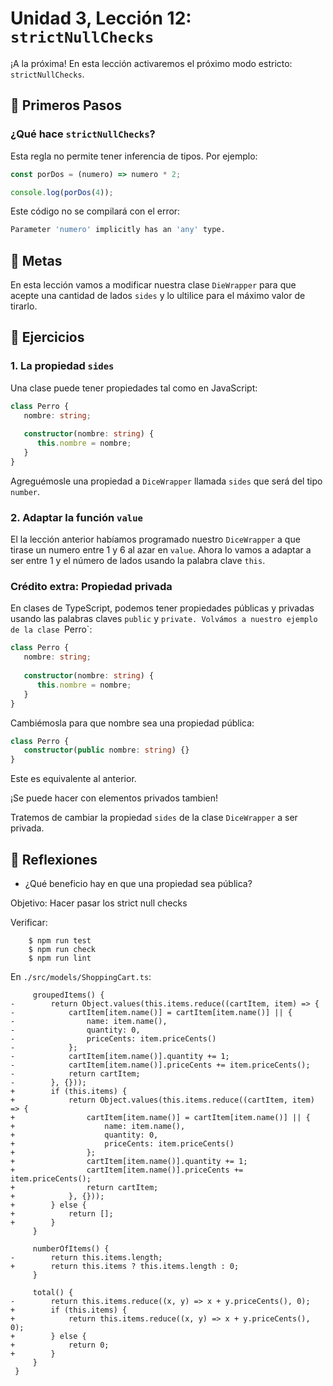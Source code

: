 # Unidad 3, Lección 12: `strictNullChecks`

¡A la próxima! En esta lección activaremos el próximo modo estricto: `strictNullChecks`.

## 🐾 Primeros Pasos

### ¿Qué hace `strictNullChecks`?

Esta regla no permite tener inferencia de tipos. Por ejemplo:

```typescript
const porDos = (numero) => numero * 2;

console.log(porDos(4));
```

Este código no se compilará con el error:

```bash
Parameter 'numero' implicitly has an 'any' type.
```

## 🥅 Metas

En esta lección vamos a modificar nuestra clase `DieWrapper` para que acepte una cantidad de lados `sides` y lo ultilice para el máximo valor de tirarlo.

## 🤸 Ejercicios

### 1. La propiedad `sides`

Una clase puede tener propiedades tal como en JavaScript:

```typescript
class Perro {
   nombre: string;
   
   constructor(nombre: string) {
      this.nombre = nombre;
   }
}
```

Agreguémosle una propiedad a `DiceWrapper` llamada `sides` que será del tipo `number`.

### 2. Adaptar la función `value`

El la lección anterior habíamos programado nuestro `DiceWrapper` a que tirase un numero entre 1 y 6 al azar en `value`. Ahora lo vamos a adaptar a ser entre 1 y el número de lados usando la palabra clave `this`.

### Crédito extra: Propiedad privada

En clases de TypeScript, podemos tener propiedades públicas y privadas usando las palabras claves `public` y `private. Volvámos a nuestro ejemplo de la clase `Perro`:

```typescript
class Perro {
   nombre: string;
   
   constructor(nombre: string) {
      this.nombre = nombre;
   }
}
```

Cambiémosla para que nombre sea una propiedad pública:

```typescript
class Perro {
   constructor(public nombre: string) {}
}
```

Este es equivalente al anterior. 

¡Se puede hacer con elementos privados tambien! 

Tratemos de cambiar la propiedad `sides` de la clase `DiceWrapper` a ser privada.

## 🤔 Reflexiones

- ¿Qué beneficio hay en que una propiedad sea pública?


Objetivo: Hacer pasar los strict null checks

Verificar: 

```
    $ npm run test
    $ npm run check
    $ npm run lint
```

En `./src/models/ShoppingCart.ts`:

```
     groupedItems() {
-        return Object.values(this.items.reduce((cartItem, item) => {
-            cartItem[item.name()] = cartItem[item.name()] || {
-                name: item.name(),
-                quantity: 0,
-                priceCents: item.priceCents()
-            };
-            cartItem[item.name()].quantity += 1;
-            cartItem[item.name()].priceCents += item.priceCents();
-            return cartItem;
-        }, {}));
+        if (this.items) {
+            return Object.values(this.items.reduce((cartItem, item) => {
+                cartItem[item.name()] = cartItem[item.name()] || {
+                    name: item.name(),
+                    quantity: 0,
+                    priceCents: item.priceCents()
+                };
+                cartItem[item.name()].quantity += 1;
+                cartItem[item.name()].priceCents += item.priceCents();
+                return cartItem;
+            }, {}));
+        } else {
+            return [];
+        }
     }

     numberOfItems() {
-        return this.items.length;
+        return this.items ? this.items.length : 0;
     }

     total() {
-        return this.items.reduce((x, y) => x + y.priceCents(), 0);
+        if (this.items) {
+            return this.items.reduce((x, y) => x + y.priceCents(), 0);
+        } else {
+            return 0;
+        }
     }
 }
```
